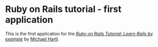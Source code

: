 # Ruby on Rails tutorial - first application

This is the first application for the [*Ruby on Rails Tutorial: Learn Rails by example*](http://railstutorial.org/) by [Michael Hartl](http://michaelhartl.com/).
